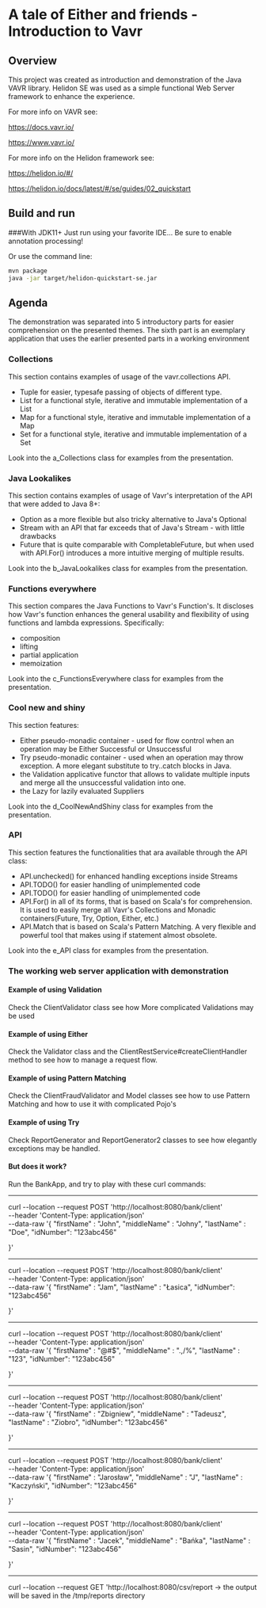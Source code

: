 # A tale of Either and friends - Introduction to Vavr
## Overview

This project was created as introduction and demonstration of the Java VAVR library. 
Helidon SE  was used as a simple functional Web Server framework to enhance the experience.    

For more info on VAVR see:

https://docs.vavr.io/

https://www.vavr.io/

For more info on the Helidon framework see:

https://helidon.io/#/

https://helidon.io/docs/latest/#/se/guides/02_quickstart

## Build and run

###With JDK11+
Just run using your favorite IDE... Be sure to enable annotation processing!

Or use the command line:
```bash
mvn package
java -jar target/helidon-quickstart-se.jar
```

## Agenda
The demonstration was separated into 5 introductory parts for easier comprehension on the presented themes.
The sixth part is an exemplary application that uses the earlier presented parts in a working environment

### Collections
This section contains examples of usage of the vavr.collections API. 

- Tuple for easier, typesafe passing of objects of different type.
- List for a functional style, iterative and immutable implementation of a List
- Map for a functional style, iterative and immutable implementation of a Map
- Set for a functional style, iterative and immutable implementation of a Set

Look into the a_Collections class for examples from the presentation.

### Java Lookalikes
This section contains examples of usage of Vavr's interpretation of the API that were added to Java 8+: 
- Option as a more flexible but also tricky alternative to Java's Optional
- Stream with an API that far exceeds that of Java's Stream - with little drawbacks
- Future that is quite comparable with CompletableFuture, but when used with API.For() introduces a more intuitive merging of multiple results.

Look into the b_JavaLookalikes class for examples from the presentation.

### Functions everywhere
This section compares the Java Functions to Vavr's Function's.
It discloses how Vavr's function enhances the general usability and flexibility of using functions and lambda expressions. Specifically:
- composition
- lifting
- partial application
- memoization

Look into the c_FunctionsEverywhere class for examples from the presentation.

### Cool new and shiny
This section features:
- Either pseudo-monadic container - used for flow control when an operation may be Either Successful or Unsuccessful 
- Try pseudo-monadic container - used when an operation may throw exception. 
  A more elegant substitute to try..catch blocks in Java.
- the Validation applicative functor that allows to validate multiple inputs and merge all the unsuccessful validation into one. 
- the Lazy for lazily evaluated Suppliers

Look into the d_CoolNewAndShiny class for examples from the presentation.

### API
This section features the functionalities that ara available through the API class:
- API.unchecked() for enhanced handling exceptions inside Streams
- API.TODO() for easier handling of unimplemented code
- API.TODO() for easier handling of unimplemented code
- API.For() in all of its forms, that is based on Scala's for comprehension. 
  It is used to easily merge all Vavr's Collections and Monadic containers(Future, Try, Option, Either,  etc.)   
- API.Match that is based on Scala's Pattern Matching. 
  A very flexible and powerful tool that makes using if statement almost obsolete.  

Look into the e_API class for examples from the presentation.

### The working web server application with demonstration 
#### Example of using Validation
Check the ClientValidator class see how More complicated Validations may be used

#### Example of using Either
Check the Validator class and the ClientRestService#createClientHandler method to see how to manage a request flow.

#### Example of using Pattern Matching
Check the ClientFraudValidator and Model classes see how to use Pattern Matching and how to use it with complicated Pojo's

#### Example of using Try
Check ReportGenerator and ReportGenerator2 classes to see how elegantly exceptions may be handled.

#### But does it work?
Run the BankApp, and try to play with these curl commands:

----

curl --location --request POST 'http://localhost:8080/bank/client' \
--header 'Content-Type: application/json' \
--data-raw '{
"firstName" : "John",
"middleName" : "Johny",
"lastName" : "Doe",
"idNumber":  "123abc456"

}'

---

curl --location --request POST 'http://localhost:8080/bank/client' \
--header 'Content-Type: application/json' \
--data-raw '{
"firstName" : "Jam",
"lastName" : "Łasica",
"idNumber":  "123abc456"

}'

----

curl --location --request POST 'http://localhost:8080/bank/client' \
--header 'Content-Type: application/json' \
--data-raw '{
"firstName" : "@#$",
"middleName" : ".,/%",
"lastName" : "123",
"idNumber":  "123abc456"

}'

----

curl --location --request POST 'http://localhost:8080/bank/client' \
--header 'Content-Type: application/json' \
--data-raw '{
"firstName" : "Zbigniew",
"middleName" : "Tadeusz",
"lastName" : "Ziobro",
"idNumber":  "123abc456"

}'

----

curl --location --request POST 'http://localhost:8080/bank/client' \
--header 'Content-Type: application/json' \
--data-raw '{
"firstName" : "Jarosław",
"middleName" : "J",
"lastName" : "Kaczyński",
"idNumber":  "123abc456"

}'

----

curl --location --request POST 'http://localhost:8080/bank/client' \
--header 'Content-Type: application/json' \
--data-raw '{
"firstName" : "Jacek",
"middleName" : "Bańka",
"lastName" : "Sasin",
"idNumber":  "123abc456"

}'

----

curl --location --request GET 'http://localhost:8080/csv/report  -> the output will be saved in the /tmp/reports directory

